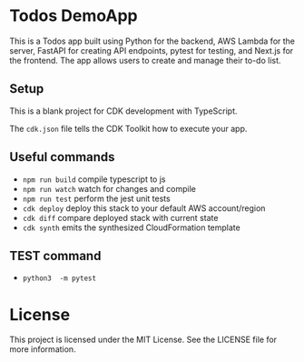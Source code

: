 # Todos  DemoApp
This is a Todos app built using Python for the backend, AWS Lambda for the server, FastAPI for creating API endpoints, pytest for testing, and Next.js for the frontend. The app allows users to create and manage their to-do list.

## Setup

This is a blank project for CDK development with TypeScript.

The `cdk.json` file tells the CDK Toolkit how to execute your app.

## Useful commands

* `npm run build`   compile typescript to js
* `npm run watch`   watch for changes and compile
* `npm run test`    perform the jest unit tests
* `cdk deploy`      deploy this stack to your default AWS account/region
* `cdk diff`        compare deployed stack with current state
* `cdk synth`       emits the synthesized CloudFormation template


## TEST command

* `python3  -m pytest `



# License
This project is licensed under the MIT License. See the LICENSE file for more information.